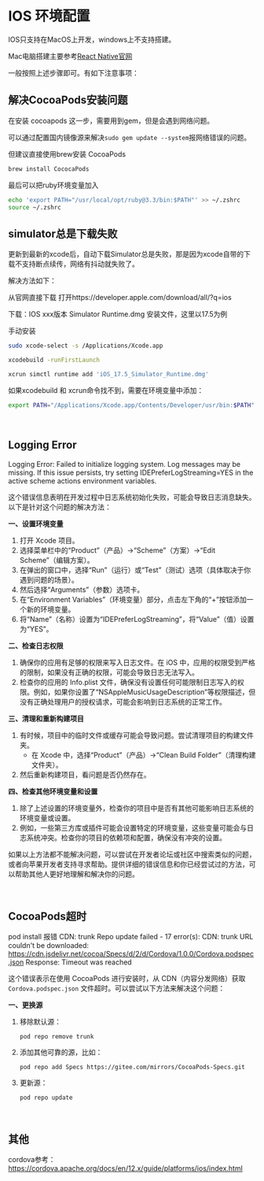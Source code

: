 # IOS 环境配置
IOS只支持在MacOS上开发，windows上不支持搭建。

Mac电脑搭建主要参考[React Native官网](https://reactnative.dev/docs/set-up-your-environment?platform=ios&os=macos)


一般按照上述步骤即可。有如下注意事项：

## 解决CocoaPods安装问题
在安装 cocoapods 这一步，需要用到gem，但是会遇到网络问题。

可以通过配置国内镜像源来解决`sudo gem update --system`报网络错误的问题。

但建议直接使用brew安装 CocoaPods
```zsh
brew install CococaPods
```
最后可以把ruby环境变量加入
```zsh
echo 'export PATH="/usr/local/opt/ruby@3.3/bin:$PATH"' >> ~/.zshrc
source ~/.zshrc
```

## simulator总是下载失败
更新到最新的xcode后，自动下载Simulator总是失败，那是因为xcode自带的下载不支持断点续传，网络有抖动就失败了。

解决方法如下：

从官网直接下载
打开https://developer.apple.com/download/all/?q=ios

下载：IOS xxx版本 Simulator Runtime.dmg 安装文件，这里以17.5为例

手动安装
```zsh
sudo xcode-select -s /Applications/Xcode.app

xcodebuild -runFirstLaunch 

xcrun simctl runtime add 'iOS_17.5_Simulator_Runtime.dmg'
```
如果xcodebuild 和 xcrun命令找不到，需要在环境变量中添加：
```zsh
export PATH="/Applications/Xcode.app/Contents/Developer/usr/bin:$PATH"
```

<br>

## Logging Error
Logging Error: Failed to initialize logging system. Log messages may be missing. If this issue persists, try setting IDEPreferLogStreaming=YES in the active scheme actions environment variables.

这个错误信息表明在开发过程中日志系统初始化失败，可能会导致日志消息缺失。以下是针对这个问题的解决方法：

**一、设置环境变量**

1. 打开 Xcode 项目。
2. 选择菜单栏中的“Product”（产品）->“Scheme”（方案）->“Edit Scheme”（编辑方案）。
3. 在弹出的窗口中，选择“Run”（运行）或“Test”（测试）选项（具体取决于你遇到问题的场景）。
4. 然后选择“Arguments”（参数）选项卡。
5. 在“Environment Variables”（环境变量）部分，点击左下角的“+”按钮添加一个新的环境变量。
6. 将“Name”（名称）设置为“IDEPreferLogStreaming”，将“Value”（值）设置为“YES”。

**二、检查日志权限**

1. 确保你的应用有足够的权限来写入日志文件。在 iOS 中，应用的权限受到严格的限制，如果没有正确的权限，可能会导致日志无法写入。
2. 检查你的应用的 Info.plist 文件，确保没有设置任何可能限制日志写入的权限。例如，如果你设置了“NSAppleMusicUsageDescription”等权限描述，但没有正确处理用户的授权请求，可能会影响到日志系统的正常工作。

**三、清理和重新构建项目**

1. 有时候，项目中的临时文件或缓存可能会导致问题。尝试清理项目的构建文件夹。
   - 在 Xcode 中，选择“Product”（产品）->“Clean Build Folder”（清理构建文件夹）。
2. 然后重新构建项目，看问题是否仍然存在。

**四、检查其他环境变量和设置**

1. 除了上述设置的环境变量外，检查你的项目中是否有其他可能影响日志系统的环境变量或设置。
2. 例如，一些第三方库或插件可能会设置特定的环境变量，这些变量可能会与日志系统冲突。检查你的项目的依赖项和配置，确保没有冲突的设置。


如果以上方法都不能解决问题，可以尝试在开发者论坛或社区中搜索类似的问题，或者向苹果开发者支持寻求帮助。提供详细的错误信息和你已经尝试过的方法，可以帮助其他人更好地理解和解决你的问题。

<br>

## CocoaPods超时
pod install 报错 CDN: trunk Repo update failed - 17 error(s):
CDN: trunk URL couldn't be downloaded: https://cdn.jsdelivr.net/cocoa/Specs/d/2/d/Cordova/1.0.0/Cordova.podspec.json Response: Timeout was reached

这个错误表示在使用 CocoaPods 进行安装时，从 CDN（内容分发网络）获取 `Cordova.podspec.json` 文件超时。可以尝试以下方法来解决这个问题：

**一、更换源**

1. 移除默认源：
   ```
   pod repo remove trunk
   ```

2. 添加其他可靠的源，比如：
   ```
   pod repo add Specs https://gitee.com/mirrors/CocoaPods-Specs.git
   ```

3. 更新源：
   ```
   pod repo update
   ```

<br>

## 其他
cordova参考：https://cordova.apache.org/docs/en/12.x/guide/platforms/ios/index.html